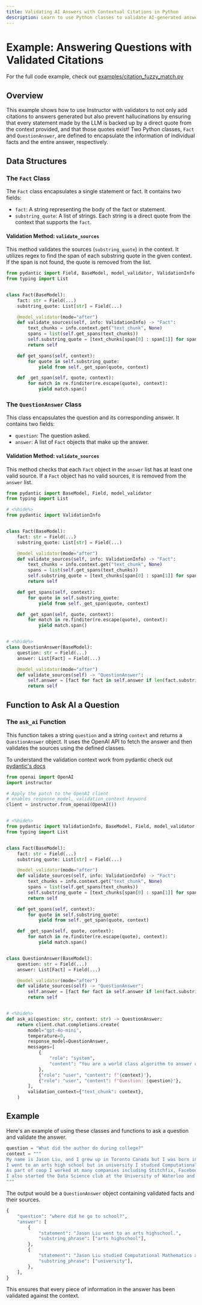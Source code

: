 ```yaml
---
title: Validating AI Answers with Contextual Citations in Python
description: Learn to use Python classes to validate AI-generated answers with citations, ensuring accuracy and preventing hallucinations.
---
```


# Example: Answering Questions with Validated Citations

For the full code example, check out [examples/citation_fuzzy_match.py](https://github.com/jxnl/instructor/blob/main/examples/citation_with_extraction/citation_fuzzy_match.py)

## Overview

This example shows how to use Instructor with validators to not only add citations to answers generated but also prevent hallucinations by ensuring that every statement made by the LLM is backed up by a direct quote from the context provided, and that those quotes exist!
Two Python classes, `Fact` and `QuestionAnswer`, are defined to encapsulate the information of individual facts and the entire answer, respectively.

## Data Structures

### The `Fact` Class

The `Fact` class encapsulates a single statement or fact. It contains two fields:

- `fact`: A string representing the body of the fact or statement.
- `substring_quote`: A list of strings. Each string is a direct quote from the context that supports the `fact`.

#### Validation Method: `validate_sources`

This method validates the sources (`substring_quote`) in the context. It utilizes regex to find the span of each substring quote in the given context. If the span is not found, the quote is removed from the list.

```python hl_lines="6 8-13"
from pydantic import Field, BaseModel, model_validator, ValidationInfo
from typing import List


class Fact(BaseModel):
    fact: str = Field(...)
    substring_quote: List[str] = Field(...)

    @model_validator(mode="after")
    def validate_sources(self, info: ValidationInfo) -> "Fact":
        text_chunks = info.context.get("text_chunk", None)
        spans = list(self.get_spans(text_chunks))
        self.substring_quote = [text_chunks[span[0] : span[1]] for span in spans]
        return self

    def get_spans(self, context):
        for quote in self.substring_quote:
            yield from self._get_span(quote, context)

    def _get_span(self, quote, context):
        for match in re.finditer(re.escape(quote), context):
            yield match.span()
```

### The `QuestionAnswer` Class

This class encapsulates the question and its corresponding answer. It contains two fields:

- `question`: The question asked.
- `answer`: A list of `Fact` objects that make up the answer.

#### Validation Method: `validate_sources`

This method checks that each `Fact` object in the `answer` list has at least one valid source. If a `Fact` object has no valid sources, it is removed from the `answer` list.

```python hl_lines="5-8"
from pydantic import BaseModel, Field, model_validator
from typing import List

# <%hide%>
from pydantic import ValidationInfo


class Fact(BaseModel):
    fact: str = Field(...)
    substring_quote: List[str] = Field(...)

    @model_validator(mode="after")
    def validate_sources(self, info: ValidationInfo) -> "Fact":
        text_chunks = info.context.get("text_chunk", None)
        spans = list(self.get_spans(text_chunks))
        self.substring_quote = [text_chunks[span[0] : span[1]] for span in spans]
        return self

    def get_spans(self, context):
        for quote in self.substring_quote:
            yield from self._get_span(quote, context)

    def _get_span(self, quote, context):
        for match in re.finditer(re.escape(quote), context):
            yield match.span()


# <%hide%>
class QuestionAnswer(BaseModel):
    question: str = Field(...)
    answer: List[Fact] = Field(...)

    @model_validator(mode="after")
    def validate_sources(self) -> "QuestionAnswer":
        self.answer = [fact for fact in self.answer if len(fact.substring_quote) > 0]
        return self
```

## Function to Ask AI a Question

### The `ask_ai` Function

This function takes a string `question` and a string `context` and returns a `QuestionAnswer` object. It uses the OpenAI API to fetch the answer and then validates the sources using the defined classes.

To understand the validation context work from pydantic check out [pydantic's docs](https://docs.pydantic.dev/usage/validators/#model-validators)

```python hl_lines="5 6 14"
from openai import OpenAI
import instructor

# Apply the patch to the OpenAI client
# enables response_model, validation_context keyword
client = instructor.from_openai(OpenAI())


# <%hide%>
from pydantic import ValidationInfo, BaseModel, Field, model_validator
from typing import List


class Fact(BaseModel):
    fact: str = Field(...)
    substring_quote: List[str] = Field(...)

    @model_validator(mode="after")
    def validate_sources(self, info: ValidationInfo) -> "Fact":
        text_chunks = info.context.get("text_chunk", None)
        spans = list(self.get_spans(text_chunks))
        self.substring_quote = [text_chunks[span[0] : span[1]] for span in spans]
        return self

    def get_spans(self, context):
        for quote in self.substring_quote:
            yield from self._get_span(quote, context)

    def _get_span(self, quote, context):
        for match in re.finditer(re.escape(quote), context):
            yield match.span()


class QuestionAnswer(BaseModel):
    question: str = Field(...)
    answer: List[Fact] = Field(...)

    @model_validator(mode="after")
    def validate_sources(self) -> "QuestionAnswer":
        self.answer = [fact for fact in self.answer if len(fact.substring_quote) > 0]
        return self


# <%hide%>
def ask_ai(question: str, context: str) -> QuestionAnswer:
    return client.chat.completions.create(
        model="gpt-4o-mini",
        temperature=0,
        response_model=QuestionAnswer,
        messages=[
            {
                "role": "system",
                "content": "You are a world class algorithm to answer questions with correct and exact citations.",
            },
            {"role": "user", "content": f"{context}"},
            {"role": "user", "content": f"Question: {question}"},
        ],
        validation_context={"text_chunk": context},
    )
```

## Example

Here's an example of using these classes and functions to ask a question and validate the answer.

```python
question = "What did the author do during college?"
context = """
My name is Jason Liu, and I grew up in Toronto Canada but I was born in China.
I went to an arts high school but in university I studied Computational Mathematics and physics.
As part of coop I worked at many companies including Stitchfix, Facebook.
I also started the Data Science club at the University of Waterloo and I was the president of the club for 2 years.
"""
```

The output would be a `QuestionAnswer` object containing validated facts and their sources.

```python
{
    "question": "where did he go to school?",
    "answer": [
        {
            "statement": "Jason Liu went to an arts highschool.",
            "substring_phrase": ["arts highschool"],
        },
        {
            "statement": "Jason Liu studied Computational Mathematics and physics in university.",
            "substring_phrase": ["university"],
        },
    ],
}
```

This ensures that every piece of information in the answer has been validated against the context.
